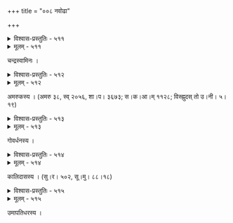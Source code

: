 +++
title = "००८ नवोढा"

+++



<details><summary>विश्वास-प्रस्तुतिः - ५११</summary>

प्रथयति मयि व्याजेनाङ्गं ह्रिया च निगूहते  
क्षिपति विशदस्निग्धं चक्षुः क्षणाच् च नियच्छति ।  
मम च सहते दृष्टा दृष्टिं पुनश् च समीहते  
वहति हृदये कामं बाला न चोज्झति वामताम् ॥५११॥
</details>

<details><summary>मूलम् - ५११</summary>

प्रथयति मयि व्याजेनाङ्गं ह्रिया च निगूहते  
क्षिपति विशदस्निग्धं चक्षुः क्षणाच् च नियच्छति ।  
मम च सहते दृष्टा दृष्टिं पुनश् च समीहते  
वहति हृदये कामं बाला न चोज्झति वामताम् ॥५११॥
</details>


चन्द्रस्वामिनः ।  



<details><summary>विश्वास-प्रस्तुतिः - ५१२</summary>

पटालग्ने पत्यौ नमयति मुखं जातविनया   
हठाश्लेषं वाञ्छत्य् अपहरति गात्राणि निभृतम् ।  
न शक्नोत्य् आख्यातुं स्मितमुखसखीदत्तनयना  
ह्रिया ताम्यत्य् अन्तः प्रथमपरिहासे नववधूः ॥५१२॥
</details>

<details><summary>मूलम् - ५१२</summary>

पटालग्ने पत्यौ नमयति मुखं जातविनया   
हठाश्लेषं वाञ्छत्य् अपहरति गात्राणि निभृतम् ।  
न शक्नोत्य् आख्यातुं स्मितमुखसखीदत्तनयना  
ह्रिया ताम्यत्य् अन्तः प्रथमपरिहासे नववधूः ॥५१२॥
</details>


अमरुकस्य । (अमरु ३८, स्व् २०५६, शा।प। ३६७३; स।क।आ।म् ११२८; विस्ह्नुदस् तो उ।नी। ५।१९)  



<details><summary>विश्वास-प्रस्तुतिः - ५१३</summary>

निर्यन्त्रणं विहर मा चिरस्य प्रसीद  
किं वेपसे पवनवेल्लितवल्लरीव ।  
क्षीरोदचञ्चलदृगञ्चलपातमात्रैः  
क्रीते जने क इव सम्भ्रमसन्निरोधः ॥५१३॥
</details>

<details><summary>मूलम् - ५१३</summary>

निर्यन्त्रणं विहर मा चिरस्य प्रसीद  
किं वेपसे पवनवेल्लितवल्लरीव ।  
क्षीरोदचञ्चलदृगञ्चलपातमात्रैः  
क्रीते जने क इव सम्भ्रमसन्निरोधः ॥५१३॥
</details>


गोवर्धनस्य ।   



<details><summary>विश्वास-प्रस्तुतिः - ५१४</summary>

अवचनं वचनं प्रियसन्निधा  
वनवलोकनम् एव विलोकनम् ।  
अवयवावरणं च यद् अञ्चल  
व्यतिकरेण तदङ्गसमर्पणम् ॥५१४॥
</details>

<details><summary>मूलम् - ५१४</summary>

अवचनं वचनं प्रियसन्निधा  
वनवलोकनम् एव विलोकनम् ।  
अवयवावरणं च यद् अञ्चल  
व्यतिकरेण तदङ्गसमर्पणम् ॥५१४॥
</details>


कालिदासस्य । (सु।र। ५०२, सू।मु। ८८।१८)  



<details><summary>विश्वास-प्रस्तुतिः - ५१५</summary>

क्षिपति दयिते दृष्टिं वक्राम् अपाङ्गतरङ्गिणीं  
हसितम् अनभिव्यक्तं मध्ये दधाति कपोलयोः ।  
मृदु मदकलं किञ्चिद् वाक्यं कथञ्चन मुञ्चती  
हरति हृदयं प्रौढेवेयं नवापि नितम्बिनी ॥५१५॥
</details>

<details><summary>मूलम् - ५१५</summary>

क्षिपति दयिते दृष्टिं वक्राम् अपाङ्गतरङ्गिणीं  
हसितम् अनभिव्यक्तं मध्ये दधाति कपोलयोः ।  
मृदु मदकलं किञ्चिद् वाक्यं कथञ्चन मुञ्चती  
हरति हृदयं प्रौढेवेयं नवापि नितम्बिनी ॥५१५॥
</details>


उमापतिधरस्य ।  